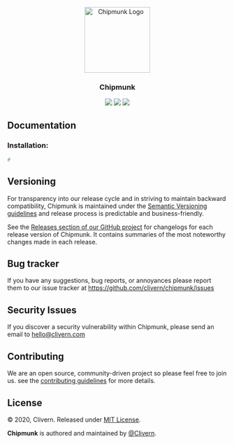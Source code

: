 <p align="center">
    <img alt="Chipmunk Logo" src="https://raw.githubusercontent.com/Clivern/Chipmunk/master/images/logo.png?v=1.0.0" height="150" />
    <h3 align="center">Chipmunk</h3>
    <p align="center">
        <a href="https://travis-ci.org/Clivern/Chipmunk"><img src="https://travis-ci.org/Clivern/Chipmunk.svg?branch=master"></a>
        <a href="https://github.com/Clivern/Chipmunk/releases"><img src="https://img.shields.io/badge/Version-1.0.0-red.svg"></a>
        <a href="https://github.com/Clivern/Chipmunk/blob/master/LICENSE"><img src="https://img.shields.io/badge/LICENSE-MIT-orange.svg"></a>
    </p>
</p>


## Documentation

### Installation:

```zsh
#
```


## Versioning

For transparency into our release cycle and in striving to maintain backward compatibility, Chipmunk is maintained under the [Semantic Versioning guidelines](https://semver.org/) and release process is predictable and business-friendly.

See the [Releases section of our GitHub project](https://github.com/clivern/chipmunk/releases) for changelogs for each release version of Chipmunk. It contains summaries of the most noteworthy changes made in each release.


## Bug tracker

If you have any suggestions, bug reports, or annoyances please report them to our issue tracker at https://github.com/clivern/chipmunk/issues


## Security Issues

If you discover a security vulnerability within Chipmunk, please send an email to [hello@clivern.com](mailto:hello@clivern.com)


## Contributing

We are an open source, community-driven project so please feel free to join us. see the [contributing guidelines](CONTRIBUTING.md) for more details.


## License

© 2020, Clivern. Released under [MIT License](https://opensource.org/licenses/mit-license.php).

**Chipmunk** is authored and maintained by [@Clivern](http://github.com/clivern).
